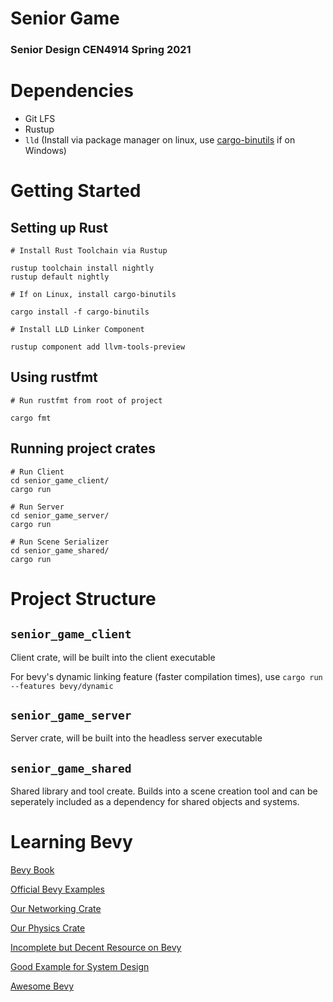 # Senior Game
### Senior Design CEN4914 Spring 2021

# Dependencies

- Git LFS
- Rustup
- `lld` (Install via package manager on linux, use [cargo-binutils](https://github.com/rust-embedded/cargo-binutils) if on Windows)

# Getting Started

## Setting up Rust

```
# Install Rust Toolchain via Rustup

rustup toolchain install nightly
rustup default nightly

# If on Linux, install cargo-binutils

cargo install -f cargo-binutils

# Install LLD Linker Component

rustup component add llvm-tools-preview

```

## Using rustfmt

```
# Run rustfmt from root of project

cargo fmt
```

## Running project crates

```
# Run Client
cd senior_game_client/
cargo run

# Run Server
cd senior_game_server/
cargo run

# Run Scene Serializer
cd senior_game_shared/
cargo run
```

# Project Structure

## `senior_game_client`
Client crate, will be built into the client executable

For bevy's dynamic linking feature (faster compilation times), use `cargo run --features bevy/dynamic`

## `senior_game_server`
Server crate, will be built into the headless server executable

## `senior_game_shared`
Shared library and tool create. Builds into a scene creation tool and can be seperately included as a dependency for shared objects and systems.

# Learning Bevy

[Bevy Book](https://bevyengine.org/learn/book/introduction/)

[Official Bevy Examples](https://github.com/bevyengine/bevy/tree/v0.4.0/examples)

[Our Networking Crate](https://github.com/ncallaway/bevy_prototype_networking_laminar)

[Our Physics Crate](https://github.com/dimforge/bevy_rapier)

[Incomplete but Decent Resource on Bevy](https://alice-i-cecile.github.io/understanding-bevy/introduction.html)

[Good Example for System Design](https://github.com/Tezza48/Bevy-WoW)

[Awesome Bevy](https://github.com/bevyengine/awesome-bevy)
